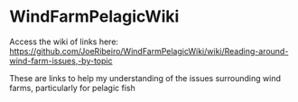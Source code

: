 # WindFarmPelagicWiki
Access the wiki of links here:
https://github.com/JoeRibeiro/WindFarmPelagicWiki/wiki/Reading-around-wind-farm-issues,-by-topic

These are links to help my understanding of the issues surrounding wind farms, particularly for pelagic fish
